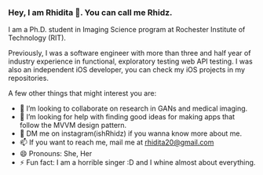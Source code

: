 ### Hey, I am Rhidita 👋. You can call me Rhidz. 

I am a Ph.D. student in Imaging Science program at Rochester Institute of Technology (RIT).

Previously, I was a software engineer with more than three and half year of industry experience in functional, exploratory testing web API testing. I was also an independent iOS developer, you can check my iOS projects in my repositories. 

A few other things that might interest you are:
 
- 👯 I’m looking to collaborate on research in GANs and medical imaging.
- 🤔 I’m looking for help with finding good ideas for making apps that follow the MVVM design pattern.
- 💬 DM me on instagram(ishRhidz) if you wanna know more about me.
- 📫 If you want to reach me, mail me at rhidita20@gmail.com
- 😄 Pronouns: She, Her 
- ⚡ Fun fact: I am a horrible singer :D and I whine almost about everything. 

